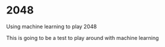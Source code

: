 # 2048
Using machine learning to play 2048

This is going to be a test to play around with machine learning
